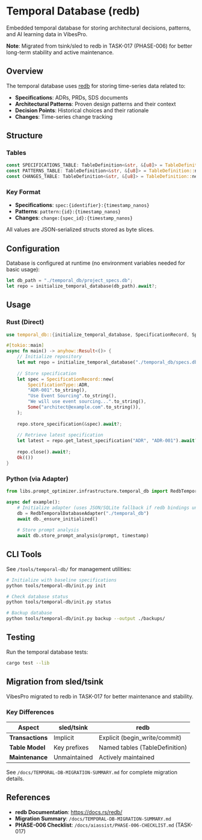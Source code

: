 # Temporal Database (redb)

Embedded temporal database for storing architectural decisions, patterns, and AI learning data in VibesPro.

**Note**: Migrated from tsink/sled to redb in TASK-017 (PHASE-006) for better long-term stability and active maintenance.

## Overview

The temporal database uses [redb](https://docs.rs/redb/) for storing time-series data related to:

- **Specifications**: ADRs, PRDs, SDS documents  
- **Architectural Patterns**: Proven design patterns and their context
- **Decision Points**: Historical choices and their rationale
- **Changes**: Time-series change tracking

## Structure

### Tables

```rust
const SPECIFICATIONS_TABLE: TableDefinition<&str, &[u8]> = TableDefinition::new("specifications");
const PATTERNS_TABLE: TableDefinition<&str, &[u8]> = TableDefinition::new("patterns");
const CHANGES_TABLE: TableDefinition<&str, &[u8]> = TableDefinition::new("changes");
```

### Key Format

- **Specifications**: `spec:{identifier}:{timestamp_nanos}`
- **Patterns**: `pattern:{id}:{timestamp_nanos}`  
- **Changes**: `change:{spec_id}:{timestamp_nanos}`

All values are JSON-serialized structs stored as byte slices.

## Configuration

Database is configured at runtime (no environment variables needed for basic usage):

```rust
let db_path = "./temporal_db/project_specs.db";
let repo = initialize_temporal_database(db_path).await?;
```

## Usage

### Rust (Direct)

```rust
use temporal_db::{initialize_temporal_database, SpecificationRecord, SpecificationType};

#[tokio::main]
async fn main() -> anyhow::Result<()> {
    // Initialize repository
    let mut repo = initialize_temporal_database("./temporal_db/specs.db").await?;
    
    // Store specification
    let spec = SpecificationRecord::new(
        SpecificationType::ADR,
        "ADR-001".to_string(),
        "Use Event Sourcing".to_string(),
        "We will use event sourcing...".to_string(),
        Some("architect@example.com".to_string()),
    );
    
    repo.store_specification(&spec).await?;
    
    // Retrieve latest specification
    let latest = repo.get_latest_specification("ADR", "ADR-001").await?;
    
    repo.close().await?;
    Ok(())
}
```

### Python (via Adapter)

```python
from libs.prompt_optimizer.infrastructure.temporal_db import RedbTemporalDatabaseAdapter

async def example():
    # Initialize adapter (uses JSON/SQLite fallback if redb bindings unavailable)
    db = RedbTemporalDatabaseAdapter("./temporal_db")
    await db._ensure_initialized()
    
    # Store prompt analysis  
    await db.store_prompt_analysis(prompt, timestamp)
```

## CLI Tools

See `/tools/temporal-db/` for management utilities:

```bash
# Initialize with baseline specifications
python tools/temporal-db/init.py init

# Check database status
python tools/temporal-db/init.py status

# Backup database
python tools/temporal-db/init.py backup --output ./backups/
```

## Testing

Run the temporal database tests:

```bash
cargo test --lib
```

## Migration from sled/tsink

VibesPro migrated to redb in TASK-017 for better maintenance and stability.

### Key Differences

| Aspect | sled/tsink | redb |
|--------|------------|------|
| **Transactions** | Implicit | Explicit (begin_write/commit) |
| **Table Model** | Key prefixes | Named tables (TableDefinition) |
| **Maintenance** | Unmaintained | Actively maintained |

See `/docs/TEMPORAL-DB-MIGRATION-SUMMARY.md` for complete migration details.

## References

- **redb Documentation**: https://docs.rs/redb/
- **Migration Summary**: `/docs/TEMPORAL-DB-MIGRATION-SUMMARY.md`
- **PHASE-006 Checklist**: `/docs/aiassist/PHASE-006-CHECKLIST.md` (TASK-017)
